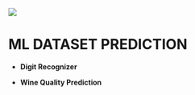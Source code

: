 ![](https://travis-ci.com/dp1706/ML-DATASET-PREDICTION.svg?branch=main)

# ML DATASET PREDICTION

* __Digit Recognizer__

* __Wine Quality Prediction__
